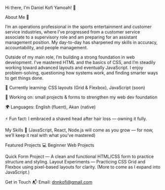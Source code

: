 Hi there, I'm Daniel Kofi Yamoah! 👋

About Me 🚀

I’m an operations professional in the sports entertainment and customer service industries, where I’ve progressed from a customer service associate to a supervisory role and am preparing for an assistant management position. My day-to-day has sharpened my skills in accuracy, accountability, and people management.

Outside of my main role, I’m building a strong foundation in web development. I’ve mastered HTML and the basics of CSS, and I’m steadily working toward advanced layouts and eventually JavaScript. I enjoy problem-solving, questioning how systems work, and finding smarter ways to get things done.

🌱 Currently learning: CSS layouts (Grid & Flexbox), JavaScript (soon)

🔭 Working on: small projects & forms to strengthen my web dev foundation

🌍 Languages: English (fluent), Akan (native)

⚡ Fun fact: I embraced a shaved head after hair loss — owning it fully.







My Skills 🧠
(JavaScript, React, Node.js will come as you grow — for now, we’ll keep it real with what you’ve mastered)

Featured Projects 💻
Beginner Web Projects

Quick Form Project — A clean and functional HTML/CSS form to practice structure and styling.
Layout Experiments — Practicing CSS Grid and Flexbox using pixel-based layouts for clarity.
(More to come as I expand into JavaScript.)

Get in Touch 📬
Email: dnnkofi@gmail.com

